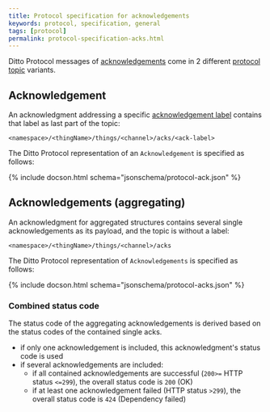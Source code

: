 ```yaml
---
title: Protocol specification for acknowledgements
keywords: protocol, specification, general
tags: [protocol]
permalink: protocol-specification-acks.html
---
```



Ditto Protocol messages of [acknowledgements](basic-acknowledgements.html) come in 2 different 
[protocol topic](protocol-specification-topic.html) variants.

## Acknowledgement

An acknowledgment addressing a specific [acknowledgement label](basic-acknowledgements.html#acknowledgement-labels) 
contains that label as last part of the topic: 
```
<namespace>/<thingName>/things/<channel>/acks/<ack-label>
```

The Ditto Protocol representation of an `Acknowledgement` is specified as follows:

{% include docson.html schema="jsonschema/protocol-ack.json" %}


## Acknowledgements (aggregating)

An acknowledgment for aggregated structures contains several single acknowledgements as
its payload, and the topic is without a label: 
```
<namespace>/<thingName>/things/<channel>/acks
```

The Ditto Protocol representation of `Acknowledgements` is specified as follows:

{% include docson.html schema="jsonschema/protocol-acks.json" %}

### Combined status code

The status code of the aggregating acknowledgements is derived based on the status codes of the contained single acks.

* if only one acknowledgement is included, this acknowledgment's status code is used
* if several acknowledgements are included:
    * if all contained acknowledgements are successful (`200>=` HTTP status `<=299`), the overall status code is `200` (OK)
    * if at least one acknowledgement failed (HTTP status `>299`), the overall status code is `424` (Dependency failed)

